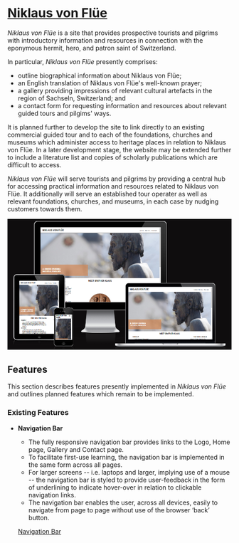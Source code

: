 # [Niklaus von Flüe](README.md)

*Niklaus von Flüe* is a site that provides prospective tourists and pilgrims with introductory information and resources in connection with the eponymous hermit, hero, and patron saint of Switzerland.

In particular, *Niklaus von Flüe* presently comprises:
- outline biographical information about Niklaus von Flüe;
- an English translation of Niklaus von Flüe's well-known prayer;
- a gallery providing impressions of relevant cultural artefacts in the region of Sachseln, Switzerland; and
- a contact form for requesting information and resources about relevant guided tours and pilgims' ways.  

It is planned further to develop the site to link directly to an existing commercial guided tour and to each of the foundations, churches and museums which administer access to heritage places in relation to Niklaus von Flüe. In a later development stage, the website may be extended further to include a literature list and copies of scholarly publications which are difficult to access.

*Niklaus von Flüe* will serve tourists and pilgrims by providing a central hub for accessing practical information and resources related to Niklaus von Flüe. It additionally will serve an established tour operater as well as relevant foundations, churches, and museums, in each case by nudging customers towards them.


![Responsive Mockup](media/niklaus-von-fluee-mockup.webp)


## Features

This section describes features presently implemented in *Niklaus von Flüe* and outlines planned features which remain to be implemented.

### Existing Features

- __Navigation Bar__

  - The fully responsive navigation bar provides links to the Logo, Home page, Gallery and Contact page.
  - To facilitate first-use learning, the navigation bar is implemented in the same form across all pages.
  - For larger screens -- i.e. laptops and larger, implying use of a mouse -- the navigation bar is styled to provide user-feedback in the form of underlining to indicate hover-over in relation to clickable navigation links. 
  - The navigation bar enables the user, across all devices, easily to navigate from page to page without use of the browser ‘back’ button.
  

  [Navigation Bar](media/niklaus-von-fluee-nav.webp)


